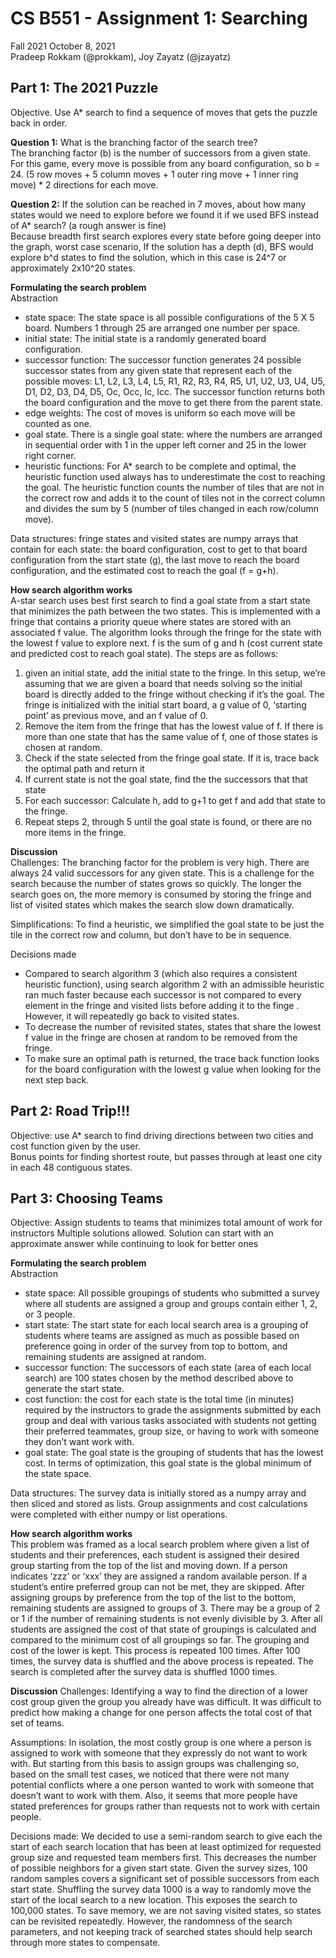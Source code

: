 # CS B551 - Assignment 1:  Searching
Fall 2021 October 8, 2021  
Pradeep Rokkam (@prokkam), Joy Zayatz (@jzayatz)

## Part 1:  The 2021 Puzzle
Objective.  Use A* search to find a sequence of moves that gets the puzzle back in order.   

__Question 1:__ What is the branching factor of the search tree?  
The branching factor (b) is the number of successors from a given state.  For this game, every move is possible from any board configuration, so b = 24.  (5 row moves + 5 column moves + 1 outer ring move + 1 inner ring move) * 2 directions for each move.


__Question 2:__ If the solution can be reached in 7 moves, about how many states would we need to explore before we found it if we used BFS instead of A* search?  (a rough answer is fine)  
Because breadth first search explores every state before going deeper into the graph, worst case scenario, If the solution has a depth (d), BFS would explore b^d states to find the solution,  which in this case is 24^7 or approximately 2x10^20 states.

__Formulating the search problem__   
Abstraction
* state space:  The state space is all possible configurations of the 5 X 5 board. Numbers 1 through 25 are arranged one number per space.  
* initial state: The initial state is a randomly generated board configuration.
* successor function:  The successor function generates 24 possible successor states from any given state that represent each of the possible moves: L1, L2, L3, L4, L5, R1, R2, R3, R4, R5, U1, U2, U3, U4, U5, D1, D2, D3, D4, D5, Oc, Occ, Ic, Icc.  The successor function returns both the board configuration and the move to get there from the parent state.
* edge weights: The cost of moves is uniform so each move will be counted as one.  
* goal state.  There is a single goal state: where the numbers are arranged in sequential order with 1 in the upper left corner and 25 in the lower right corner.
* heuristic functions:  For A* search to be complete and optimal, the heuristic function used always has to underestimate the cost to reaching the goal. The heuristic function counts the number of tiles that are not in the correct row and adds it to the count of tiles not in the correct column and divides the sum by 5 (number of tiles changed in each row/column move).  

Data structures:  fringe states and visited states are numpy arrays that contain for each state: the board configuration, cost to get to that board configuration from the start state (g), the last move to reach the board configuration, and the estimated cost to reach the goal (f = g+h). 


__How search algorithm works__  
A-star search uses best first search to find a goal state from a start state that minimizes the path between the two states.  This is implemented with a fringe that contains a priority queue where states are stored with an associated f value. The algorithm looks through the fringe for the state with the lowest f value to explore next.  f is the sum of g and h (cost current state and predicted cost to reach goal state).  The steps are as follows:
1. given an initial state, add the initial state to the fringe.  In this setup, we’re assuming that we are given a board that needs solving so the initial board is directly added to the fringe without checking if it’s the goal.  The fringe is initialized with the initial start board,  a g value of 0, ‘starting point’ as previous move, and an f value of 0.
2.  Remove the item from the fringe that has the lowest value of f.  If there is more than one state that has the same value of f, one of those states is chosen at random.
3.  Check if the state selected from the fringe goal state. If it is, trace back the optimal path and return it
4.  If current state is not the goal state, find the the successors that that state
5.  For each successor:  Calculate h, add to g+1 to get f and add that state to the fringe.  
6. Repeat steps 2, through 5  until the goal state is found, or there are no more items in the fringe.

__Discussion__  
Challenges:  The branching factor for the problem is very high.  There are always 24 valid successors for any given state.  This is a challenge for the search because the number of states grows so quickly.  The longer the search goes on, the more memory is consumed by storing the fringe and list of visited states which makes the search slow down dramatically.  

Simplifications:  To find a heuristic, we simplified the goal state to be just the tile in the correct row and column, but don’t have to be in sequence.

 Decisions made
* Compared to search algorithm 3 (which also requires a consistent heuristic function),  using search algorithm 2 with an admissible heuristic ran much faster because each successor is not compared to every element in the fringe and visited lists before adding it to the finge .  However, it will repeatedly go back to visited states.
* To decrease the number of revisited states, states that share the lowest f value in the fringe are chosen at random to be removed from the fringe.
* To make sure an optimal path is returned, the trace back function looks for the board configuration with the lowest g value when looking for the next step back.


## Part 2:  Road Trip!!!

Objective:  use A* search to find driving directions between two cities and cost function given by the user.  
Bonus points for finding shortest route, but passes through at least one city in each 48 contiguous states.












## Part 3:  Choosing Teams

Objective:  Assign students to teams that minimizes total amount of work for instructors
Multiple solutions allowed.  Solution can start with an approximate answer while continuing to look for better ones

__Formulating the search problem__   
Abstraction
* state space:  All possible groupings of students who submitted a survey where all students are assigned a group and groups contain either 1, 2, or 3 people.
* start state:  The start state for each local search area is a grouping of students where teams are assigned as much as possible based on preference going in order of the survey from top to bottom, and remaining students are assigned at random.
* successor function:  The successors of each state (area of each local search) are 100 states chosen by the method described above to generate the start state.  
* cost function: the cost for each state is the total time (in minutes) required by the instructors to grade the assignments submitted by each group and deal with various tasks associated with students not getting their preferred teammates, group size, or having to work with someone they don’t want work with.  
* goal state:  The goal state is the grouping of students that has the lowest cost.  In terms of optimization, this goal state is the global minimum of the state space.  

Data structures:  The survey data is initially stored as a numpy array and then sliced and stored as lists.  Group assignments and cost calculations were completed with either numpy or list operations.

__How search algorithm works__  
This problem was framed as a local search problem where given a list of students and their preferences, each student is assigned their desired group starting from the top of the list and moving down.  If a person indicates ‘zzz’ or ‘xxx’ they are assigned a random available person.  If a student’s entire preferred group can not be met, they are skipped.  After assigning groups by preference from the top of the list to the bottom, remaining students are assigned to groups of 3.  There may be a group of 2 or 1  if the number of remaining students is not evenly divisible by 3.  After all students are assigned the cost of that state of groupings is calculated and compared to the minimum cost of all groupings so far.  The grouping and cost of the lower is kept.  This process is repeated 100 times.  After 100 times, the survey data is shuffled and the above process is repeated.  The search is completed after the survey data is shuffled 1000 times.  


__Discussion__
Challenges: Identifying a way to find the direction of a lower cost group given the group you already have was difficult.  It was difficult to predict how making a change for one person affects the total cost of that set of teams.  

Assumptions:  In isolation, the most costly group is one where a person is assigned to work with someone that they expressly do not want to work with. But starting from this basis to assign groups was challenging so, based on the small test cases, we noticed that there were not many potential conflicts where a one person wanted to work with someone that doesn’t want to work with them.  Also, it seems that more people have stated preferences for groups rather than requests not to work with certain people.  

Decisions made:  We decided to use a semi-random search to give each the start of each search location that has been at least optimized for requested group size and requested team members first. This decreases the number of possible neighbors for a given start state.  Given the survey sizes, 100 random samples covers a significant set of possible successors from each start state.  Shuffling the survey data 1000 is a way to randomly move the start of the local search to a new location.  This exposes the search to 100,000 states.  To save memory, we are not saving visited states, so states can be revisited repeatedly.  However, the randomness of the search parameters, and not keeping track of searched states should help search through more states to compensate.

